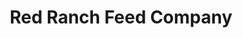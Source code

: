 ---
title: "Red Ranch Feed Company"
url: /corvallis/red-ranch-feed-company/
shop: Landwirtschaftlich
---